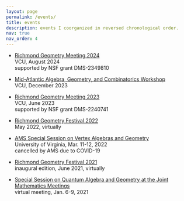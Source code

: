 ```yaml
---
layout: page
permalink: /events/
title: events
description: events I coorganized in reversed chronological order.
nav: true
nav_order: 4
---
```


- <a href='https://math.vcu.edu/rgm/'>Richmond Geometry Meeting 2024</a><br/>
  VCU, August 2024<br/>
  supported by NSF grant DMS-2349810

- <a href='https://www.maagc.info/richmond-2023'>Mid-Atlantic Algebra, Geometry, and Combinatorics Workshop</a><br/>
  VCU, December 2023

- <a href='https://sites.google.com/vcu.edu/gtmp/festival/rgm-2023?authuser=0'>Richmond Geometry Meeting 2023</a><br/>
  VCU, June 2023<br/>
  supported by NSF grant DMS-2240741

- <a href='https://sites.google.com/vcu.edu/gtmp/festival/rgf-2022?authuser=0'>Richmond Geometry Festival 2022</a><br/>
  May 2022, virtually

- <a href='http://www.ams.org/meetings/sectional/2290_program_ss9.html#title'>AMS Special Session on Vertex Algebras and Geometry</a><br/>
  University of Virginia, Mar. 11-12, 2022<br/>
  cancelled by AMS due to COVID-19

- <a href='https://sites.google.com/vcu.edu/gtmp/festival/rgf-2021?authuser=0'>Richmond Geometry Festival 2021</a><br/>
  inaugural edition, June 2021, virtually

- <a href='http://jointmathematicsmeetings.org/meetings/national/jmm2021/2247_program_ss23.html#title'>Special Session on Quantum Algebra and Geometry at the Joint Mathematics Meetings</a><br/>
  virtual meeting, Jan. 6-9, 2021
